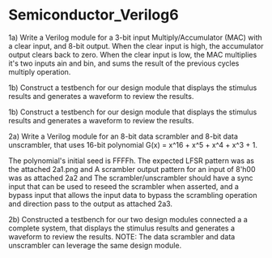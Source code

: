# Semiconductor_Verilog6

1a) Write a Verilog module for a 3-bit input Multiply/Accumulator (MAC) with a clear input, and 8-bit output. When the clear input is high, the accumulator output clears back to zero. When the clear input is low, the MAC multiplies it's two inputs ain and bin, and sums the result of the previous cycles multiply operation. 

1b) Construct a testbench for our design module that displays the stimulus results and generates a waveform to review the results.

1b) Construct a testbench for our design module that displays the stimulus results and generates a waveform to review the results.

2a) Write a Verilog module for an 8-bit data scrambler and 8-bit data unscrambler, that uses 16-bit polynomial G(x) = x^16 + x^5 + x^4 + x^3 + 1.

The polynomial's initial seed is FFFFh. The expected LFSR pattern was as the attached 2a1.png and A scrambler output pattern for an input of 8'h00 was as attached 2a2 and The scrambler/unscrambler should have a sync input that can be used to reseed the scrambler when asserted, and a bypass input that allows the input data to bypass the scrambling operation and direction pass to the output as attached 2a3. 

2b) Constructed a testbench for our two design modules connected a a complete system, that displays the stimulus results and generates a waveform to review the results. NOTE: The data scrambler and data unscrambler can leverage the same design module.


